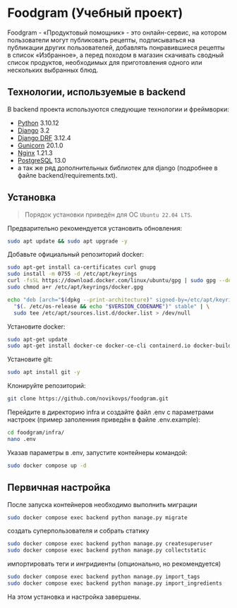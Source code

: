 # Foodgram (Учебный проект)

Foodgram - «Продуктовый помощник» - это онлайн-сервис, на котором пользователи могут публиковать рецепты, подписываться на публикации других пользователей, добавлять понравившиеся рецепты в список «Избранное», а перед походом в магазин скачивать сводный список продуктов, необходимых для приготовления одного или нескольких выбранных блюд.


## Технологии, используемые в backend
В backend проекта используются следующие технологии и фреймворки:
- [Python] 3.10.12
- [Django] 3.2
- [Django DRF] 3.12.4
- [Gunicorn] 20.1.0
- [Nginx] 1.21.3
- [PostgreSQL] 13.0
- а так же ряд дополнительных библиотек для django (подробнее в файле backend/requirements.txt).


## Установка
> Порядок установки приведён для ОС `Ubuntu 22.04 LTS`.

Предварительно рекомендуется установить обновления:
```sh
sudo apt update && sudo apt upgrade -y
```
Добавьте официальный репозиторий docker:
```sh
sudo apt-get install ca-certificates curl gnupg
sudo install -m 0755 -d /etc/apt/keyrings
curl -fsSL https://download.docker.com/linux/ubuntu/gpg | sudo gpg --dearmor -o /etc/apt/keyrings/docker.gpg
sudo chmod a+r /etc/apt/keyrings/docker.gpg

echo "deb [arch="$(dpkg --print-architecture)" signed-by=/etc/apt/keyrings/docker.gpg] https://download.docker.com/linux/ubuntu \
  "$(. /etc/os-release && echo "$VERSION_CODENAME")" stable" | \
  sudo tee /etc/apt/sources.list.d/docker.list > /dev/null
```
Установите docker:
```sh
sudo apt-get update
sudo apt-get install docker-ce docker-ce-cli containerd.io docker-buildx-plugin docker-compose-plugin -y
```
Установите git:
```sh
sudo apt install git -y
```
Клонируйте репозиторий:
```sh
git clone https://github.com/novikovps/foodgram.git
```
Перейдите в директорию infra и создайте файл .env с параметрами настроек (пример заполенния приведён в файле .env.example):
```sh
cd foodgram/infra/
nano .env
```
Указав параметры в .env, запустите контейнеры командой:
```sh
sudo docker compose up -d
```
## Первичная настройка

После запуска контейнеров необходимо выполнить миграции
```sh
sudo docker compose exec backend python manage.py migrate
```
создать суперпользователя и собрать статику
```sh
sudo docker compose exec backend python manage.py createsuperuser
sudo docker compose exec backend python manage.py collectstatic
```
импортировать теги и ингридиенты (опционально, но рекомендуется)
```sh
sudo docker compose exec backend python manage.py import_tags
sudo docker compose exec backend python manage.py import_ingredients
```
На этом установка и настройка завершены.

[Python]: <https://www.python.org>
[Django]: <https://www.djangoproject.com>
[Django DRF]: <https://www.django-rest-framework.org>
[Gunicorn]: <https://gunicorn.org>
[Nginx]: <https://www.nginx.com>
[PostgreSQL]: <https://www.postgresql.org>

